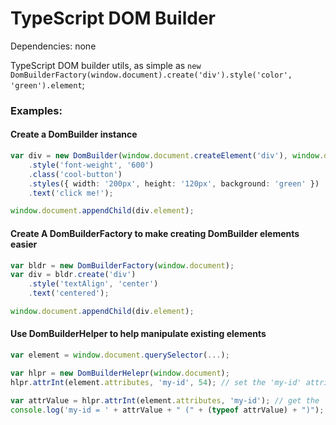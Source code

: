 TypeScript DOM Builder
==============

Dependencies:
none

TypeScript DOM builder utils, as simple as
`new DomBuilderFactory(window.document).create('div').style('color', 'green').element`;


### Examples:
#### Create a DomBuilder instance
```ts
var div = new DomBuilder(window.document.createElement('div'), window.document)
	.style('font-weight', '600')
	.class('cool-button')
	.styles({ width: '200px', height: '120px', background: 'green' })
	.text('click me!');

window.document.appendChild(div.element);
```

#### Create A DomBuilderFactory to make creating DomBuilder elements easier
```ts
var bldr = new DomBuilderFactory(window.document);
var div = bldr.create('div')
	.style('textAlign', 'center')
	.text('centered');

window.document.appendChild(div.element);
```

#### Use DomBuilderHelper to help manipulate existing elements
```ts
var element = window.document.querySelector(...);

var hlpr = new DomBuilderHelepr(window.document);
hlpr.attrInt(element.attributes, 'my-id', 54); // set the 'my-id' attribute of the element

var attrValue = hlpr.attrInt(element.attributes, 'my-id'); // get the 'my-id' attribute from the element and convert it to an integer
console.log('my-id = ' + attrValue + " (" + (typeof attrValue) + ")");

```
